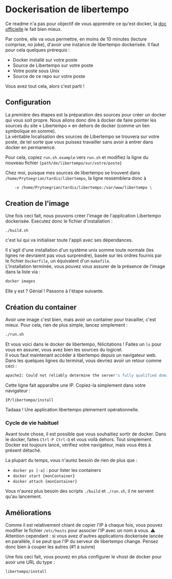 # Dockerisation de libertempo

Ce readme n'a pas pour objectif de vous apprendre ce qu'est docker, la [doc officielle](https://docs.docker.com/) le fait bien mieux.

Par contre, elle va vous permettre, en moins de 10 minutes (lecture comprise, no joke), d'avoir une instance de libertempo dockerisée. Il faut pour cela quelques prérequis :
* Docker installé sur votre poste
* Source de Libertempo sur votre poste
* Votre poste sous Unix
* Source de ce repo sur votre poste

Vous avez tout cela, alors c'est parti !

## Configuration
La première des étapes est la préparation des sources pour créer un docker qui vous soit propre. Nous allons donc dire à docker de faire pointer les sources du site « Libertempo » en dehors de docker (comme un lien symbolique en somme).  
La véritable localisation des sources de Libertempo se trouvera sur votre poste, de tel sorte que vous puissez travailler sans avoir à entrer dans docker en permanence.

Pour cela, copiez `run.sh.example` vers `run.sh` et modifiez la ligne du nouveau fichier `{path/de/libertempo/sur/votre/poste}`

Chez moi, puisque mes sources de libertempo se trouvent dans `/home/Prytoegrian/tardis/libertempo`, la ligne ressemblera donc à 
```bash
    -v /home/Prytoegrian/tardis/libertempo:/var/www/libertempo \
```
## Creation de l'image
Une fois ceci fait, nous pouvons créer l'image de l'application Libertempo dockerisée. Executez donc le fichier d'installation :
```
./build.sh
```
c'est lui qui va initialiser toute l'appli avec ses dépendances.

Il s'agit d'une installation d'un système unix somme toute normale (les lignes ne devraient pas vous surprendre), basée sur les ordres fournis par le fichier `Dockerfile`, un équivalent d'un `makefile`.  
L'installation terminée, vous pouvez vous assurer de la présence de l'image dans la liste via : 
```sh
docker images
```

Elle y est ? Génial ! Passons à l'étape suivante.

## Création du container
Avoir une image c'est bien, mais avoir un container pour travailler, c'est mieux. Pour cela, rien de plus simple, lancez simplement :
```sh
./run.sh
```

Et vous voici dans le docker de libertempo, félicitations ! Faites un `ls` pour vous en assurer, vous avez bien les sources du logiciel.  
Il vous faut maintenant accéder à libertempo depuis un navigateur web. Dans les quelques lignes du terminal, vous devriez avoir un retour comme ceci :
```sh
apache2: Could not reliably determine the server's fully qualified domain name
```

Cette ligne fait apparaître une IP. Copiez-la simplement dans votre navigateur : 
```
IP/libertempo/install
```

Tadaaa ! Une application libertempo pleinement opérationnelle.

### Cycle de vie habituel
Avant toute chose, il est possible que vous souhaitiez sortir de docker. Dans le docker, faites `Ctrl-P Ctrl-Q` et vous voilà dehors. Tout simplement. Docker est toujours lancé, vérifiez votre navigateur, mais vous êtes à présent détaché.

La plupart du temps, vous n'aurez besoin de rien de plus que :
* `docker ps [-a]` : pour lister les containers
* `docker start {monContainer}`
* `docker attach {monContainer}`

Vous n'aurez plus besoin des scripts `./build` et `./run.sh`, il ne servent qu'au lancement.


## Améliorations
Comme il est relativement chiant de copier l'IP à chaque fois, vous pouvez modifier le fichier `/etc/hosts` pour associer l'IP avec un nom à vous.
:warning: Attention cependant : si vous avez d'autres applications dockerisée lancée en parallèle, il se peut que l'IP du serveur de libertempo change. Pensez donc bien à couper les autres (#1 à suivre)

Une fois ceci fait, vous pouvez en plus configurer le vhost de docker pour avoir une URL du type : 
```
libertempo/install
```
